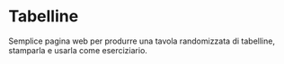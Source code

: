 # Tabelline

Semplice pagina web per produrre una tavola randomizzata di tabelline, stamparla e usarla come eserciziario.
